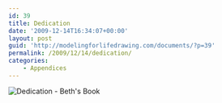 ```yaml
---
id: 39
title: Dedication
date: '2009-12-14T16:34:07+00:00'
layout: post
guid: 'http://modelingforlifedrawing.com/documents/?p=39'
permalink: /2009/12/14/dedication/
categories:
    - Appendices
---
```


![Dedication - Beth's Book](http://www.modelingforlifedrawing.com/community/images/originals/Dedication.jpg "Dedication - Beth's Book")